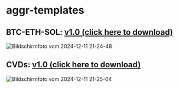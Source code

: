 # aggr-templates
## BTC-ETH-SOL: [v1.0 (click here to download)](https://github.com/reicherApfel/aggr-templates/blob/main/btcethsol_btcethsol.json)
![Bildschirmfoto vom 2024-12-11 21-24-48](https://github.com/user-attachments/assets/b8429824-b980-402f-8fbb-247ba79c3aeb)
## CVDs: [v1.0 (click here to download)](https://github.com/reicherApfel/aggr-templates/blob/main/cvd-exchange_cvd-exchange.json)
![Bildschirmfoto vom 2024-12-11 21-25-04](https://github.com/user-attachments/assets/21475a1e-82e9-41b8-aa31-1310ad4638db)
